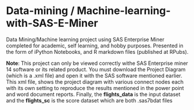 # Data-mining / Machine-learning-with-SAS-E-Miner
Data Mining/Machine learning project using SAS Enterprise Miner completed for academic, self learning, and hobby purposes. Presented in the form of iPython Notebooks, and R markdown files (published at RPubs).

**Note**: This project can only be viewed correctly withe SAS Enterprise miner 14 software or its related product. You must download the Project Diagram (which is a .xml file) and open it with the SAS software mentioned earlier. This xml file, shows the project diagram with various connect nodes each with its own setting to reproduce the results mentioned in the power point and word document reports. Finally, the **flights_data** is the input dataset and the **flights_sc** is the score dataset which are both .sas7bdat files
